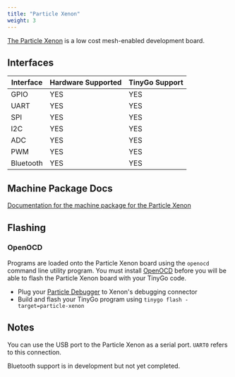 ```yaml
---
title: "Particle Xenon"
weight: 3
---
```


[The Particle Xenon](https://docs.particle.io/datasheets/discontinued/xenon-datasheet/) is a low cost mesh-enabled development board.

## Interfaces

| Interface | Hardware Supported | TinyGo Support |
| --------- | ------------- | ----- |
| GPIO      | YES | YES |
| UART      | YES | YES |
| SPI      | YES | YES |
| I2C      | YES | YES |
| ADC      | YES | YES |
| PWM      | YES | YES |
| Bluetooth      | YES | YES |

## Machine Package Docs

[Documentation for the machine package for the Particle Xenon](../machine/particle-xenon)

## Flashing

### OpenOCD

Programs are loaded onto the Particle Xenon board using the `openocd` command line utility program. You must install [OpenOCD](http://openocd.org/) before you will be able to flash the Particle Xenon board with your TinyGo code.

- Plug your [Particle Debugger](https://store.particle.io/collections/accessories/products/particle-debugger) to Xenon's debugging connector
- Build and flash your TinyGo program using `tinygo flash -target=particle-xenon`

## Notes

You can use the USB port to the Particle Xenon as a serial port. `UART0` refers to this connection.

Bluetooth support is in development but not yet completed.
